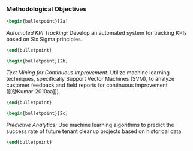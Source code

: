 ### Methodological Objectives


```latex
\begin{bulletpoint}[2a]
```
*Automated KPI Tracking:* Develop an automated system for tracking KPIs based on Six Sigma principles.
```latex
\end{bulletpoint}
```


```latex
\begin{bulletpoint}[2b]
```
*Text Mining for Continuous Improvement:* Utilize machine learning techniques, specifically Support Vector Machines (SVM), to analyze customer feedback and field reports for continuous improvement ([[@Kumar-2010aa]]).
```latex
\end{bulletpoint}
```

```latex
\begin{bulletpoint}[2c]
```
*Predictive Analytics:* Use machine learning algorithms to predict the success rate of future tenant cleanup projects based on historical data.
```latex
\end{bulletpoint}
```

